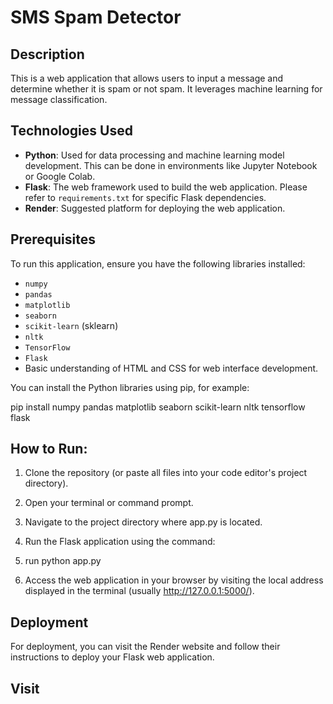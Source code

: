 # SMS Spam Detector

## Description
This is a web application that allows users to input a message and determine whether it is spam or not spam. It leverages machine learning for message classification.

## Technologies Used
* **Python**: Used for data processing and machine learning model development. This can be done in environments like Jupyter Notebook or Google Colab.
* **Flask**: The web framework used to build the web application. Please refer to `requirements.txt` for specific Flask dependencies.
* **Render**: Suggested platform for deploying the web application.

## Prerequisites
To run this application, ensure you have the following libraries installed:
* `numpy`
* `pandas`
* `matplotlib`
* `seaborn`
* `scikit-learn` (sklearn)
* `nltk`
* `TensorFlow`
* `Flask`
* Basic understanding of HTML and CSS for web interface development.

You can install the Python libraries using pip, for example:


pip install numpy pandas matplotlib seaborn scikit-learn nltk tensorflow flask

## How to Run:

1. Clone the repository (or paste all files into your code editor's project directory).

2. Open your terminal or command prompt.

3. Navigate to the project directory where app.py is located.

4. Run the Flask application using the command:

5. run python app.py

6. Access the web application in your browser by visiting the local address displayed in the terminal (usually http://127.0.0.1:5000/).

## Deployment

 For deployment, you can visit the  Render website  and follow their instructions to deploy your Flask web application.

 ## Visit 
